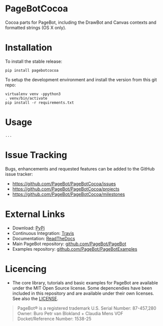# PageBotCocoa

Cocoa parts for PageBot, including the DrawBot and Canvas contexts and
formatted strings (OS X only).

# Installation

To install the stable release:

    pip install pagebotcocoa

To setup the development environment and install the version from this git repo:

    virtualenv venv -ppython3
    . venv/bin/activate
    pip install -r requirements.txt

# Usage

    ...

# Issue Tracking 

Bugs, enhancements and requested features can be added to the GitHub issue tracker:

 * https://github.com/PageBot/PageBotCocoa/issues
 * https://github.com/PageBot/PageBotCocoa/projects
 * https://github.com/PageBot/PageBotCocoa/milestones

# External Links

- Download: [PyPi](https://pypi.org/project/pagebotcocoa/)
- Continuous Integration: [Travis](https://travis-ci.org/PageBot/PageBotCocoa)
- Documentation: [ReadTheDocs](https://pagebotcocoa.readthedocs.io/en/latest/)
- Main PageBot repository: [github.com/PageBot/PageBot](https://github.com/PageBot/PageBot)
- Examples repository: [github.com/PageBot/PageBotExamples](https://github.com/PageBot/PageBotExamples)

# Licencing

- The core library, tutorials and basic examples for PageBot are available
  under the MIT Open Source license. Some depencendies have been included in
  this repository and are available under their own licenses. See also the
  [LICENSE](https://github.com/PageBot/PageBotCocoa/blob/master/LICENSE.md).

> PageBot® is a registered trademark 
> U.S. Serial Number: 87-457,280
> Owner: Buro Petr van Blokland + Claudia Mens VOF
> Docket/Reference Number: 1538-25     
